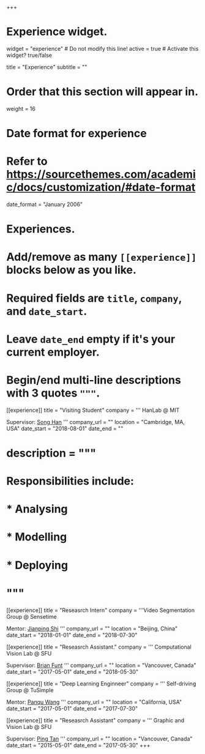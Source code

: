 +++
# Experience widget.
widget = "experience"  # Do not modify this line!
active = true  # Activate this widget? true/false

title = "Experience"
subtitle = ""

# Order that this section will appear in.
weight = 16

# Date format for experience
#   Refer to https://sourcethemes.com/academic/docs/customization/#date-format
date_format = "January 2006"

# Experiences.
#   Add/remove as many `[[experience]]` blocks below as you like.
#   Required fields are `title`, `company`, and `date_start`.
#   Leave `date_end` empty if it's your current employer.
#   Begin/end multi-line descriptions with 3 quotes `"""`.
[[experience]]
  title = "Visiting Student"
  company = '''
  HanLab @ MIT

  Supervisor: [Song Han](http://songhan.mit.edu)
  '''
  company_url = ""
  location = "Cambridge, MA, USA"
  date_start = "2018-08-01"
  date_end = ""
#  description = """
#  Responsibilities include:
#  
#  * Analysing
#  * Modelling
#  * Deploying
#  """

[[experience]]
  title = "Reseasrch Intern"
  company = '''Video Segmentation Group @ Sensetime
  
  Mentor: [Jianping Shi](http://shijianping.me)
  '''
  company_url = ""
  location = "Beijing, China"
  date_start = "2018-01-01"
  date_end = "2018-07-30"

[[experience]]
  title = "Reseasrch Assistant."
  company = '''
  Computational Vision Lab @ SFU
  
  Supervisor: [Brian Funt](http://acsweb.ucsd.edu/~pawang/homepage_PhD/)
  '''
  company_url = ""
  location = "Vancouver, Canada"
  date_start = "2017-05-01"
  date_end = "2018-05-30"

[[experience]]
  title = "Deep Learning Enginneer"
  company = '''
  Self-driving Group @ TuSimple
  
  Mentor: [Panqu Wang](http://acsweb.ucsd.edu/~pawang/homepage_PhD/)
  '''
  company_url = ""
  location = "California, USA"
  date_start = "2017-05-01"
  date_end = "2017-07-30"

[[experience]]
  title = "Reseasrch Assistant"
  company = '''
  Graphic and Vision Lab @ SFU
  
  Supervisor: [Ping Tan](https://www.cs.sfu.ca/~pingtan/)
  '''
  company_url = ""
  location = "Vancouver, Canada"
  date_start = "2015-05-01"
  date_end = "2017-05-30"
+++
